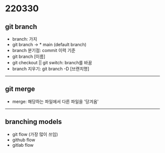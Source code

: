 # 220330

## git branch

- branch: 가지
- git branch -> * main (default branch)
- branch 분기점: commit 이력 기준
- git branch [이름]
- git checkout || git switch: branch를 바꿈
- branch 지우기: git branch -D [브랜치명]

***

## git merge

- merge: 해당하는 파일에서 다른 파일을 '당겨옴'

***

## branching models

- git flow (가장 많이 쓰임)
- github flow
- gitlab flow
